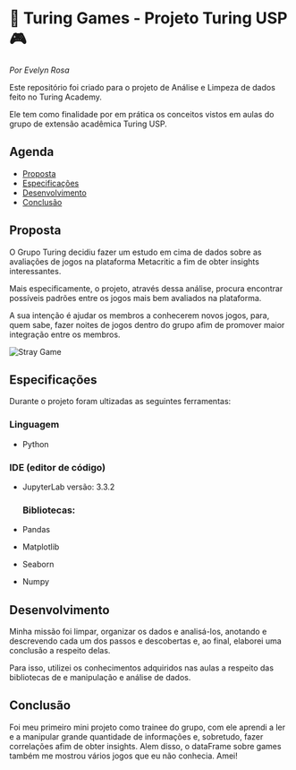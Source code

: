 # 👾 Turing Games - Projeto Turing USP 🎮

*Por Evelyn Rosa*

Este repositório foi criado para o projeto de Análise e Limpeza de dados feito no Turing Academy.

Ele tem como finalidade por em prática os conceitos vistos em aulas do grupo de extensão acadêmica Turing USP.


## Agenda

  - [Proposta](#proposta)
  - [Especificações](#especificações)
  - [Desenvolvimento](#desenvolvimento)
  - [Conclusão](#conclusão)


## Proposta

O Grupo Turing decidiu fazer um estudo em cima de dados sobre as avaliações de jogos na plataforma Metacritic a fim de obter insights interessantes.

 Mais especificamente, o projeto, através dessa análise, procura encontrar possíveis padrões entre os jogos mais bem avaliados na plataforma.

 A sua intenção é ajudar os membros a conhecerem novos jogos, para, quem sabe, fazer noites de jogos dentro do grupo afim de promover maior integração entre os membros. 

 ![Stray Game](/imagens/stray-game.gif) 

## Especificações
Durante o projeto foram ultizadas as seguintes ferramentas:

### Linguagem
- Python 
### IDE (editor de código)
- JupyterLab versão: 3.3.2

  ### Bibliotecas:

- Pandas
- Matplotlib
- Seaborn
- Numpy



## Desenvolvimento
 Minha missão foi limpar, organizar os dados e analisá-los, anotando e descrevendo cada um dos passos e descobertas e, ao final, elaborei uma conclusão a respeito delas.

Para isso, utilizei os conhecimentos adquiridos nas aulas a respeito das bibliotecas de e manipulação e análise de dados.

## Conclusão
 Foi meu primeiro mini projeto como trainee do grupo, com ele aprendi a ler e a manipular grande quantidade de informações e, sobretudo, fazer correlações afim de obter insights. Alem disso, o dataFrame sobre games também me mostrou vários jogos que eu não conhecia. Amei!


